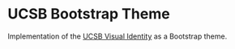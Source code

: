 # UCSB Bootstrap Theme

Implementation of the [UCSB Visual Identity](https://www.ucsb.edu/visual-identity)
as a Bootstrap theme.
